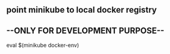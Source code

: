 ## point minikube to local docker registry
## --ONLY FOR DEVELOPMENT PURPOSE-- ##
eval $(minikube docker-env)